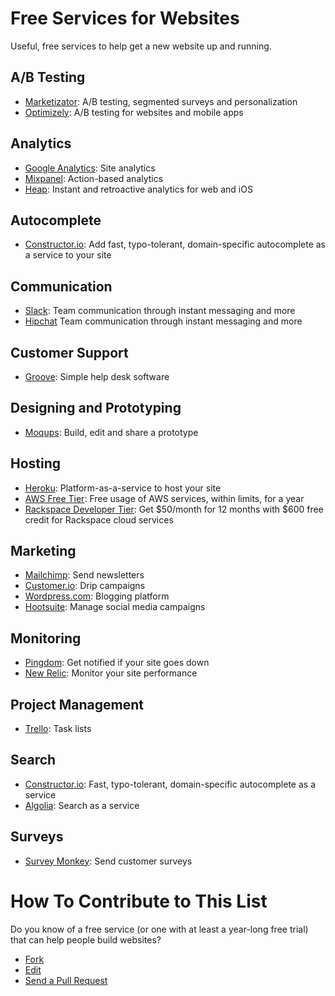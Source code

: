 # Free Services for Websites

Useful, free services to help get a new website up and running.

## A/B Testing

* [Marketizator](https://www.marketizator.com/): A/B testing, segmented surveys and personalization
* [Optimizely](https://www.optimizely.com): A/B testing for websites and mobile apps

## Analytics

* [Google Analytics](https://analytics.google.com): Site analytics
* [Mixpanel](https://mixpanel.com): Action-based analytics
* [Heap](https://heapanalytics.com): Instant and retroactive analytics for web and iOS

## Autocomplete

* [Constructor.io](http://constructor.io/): Add fast, typo-tolerant, domain-specific autocomplete as a service to your site

## Communication

* [Slack](https://slack.com/): Team communication through instant messaging and more
* [Hipchat](https://hipchat.com/) Team communication through instant messaging and more

## Customer Support

* [Groove](https://www.groovehq.com): Simple help desk software

## Designing and Prototyping

* [Moqups](https://moqups.com/): Build, edit and share a prototype

## Hosting

* [Heroku](https://www.heroku.com/): Platform-as-a-service to host your site
* [AWS Free Tier](http://aws.amazon.com/free/): Free usage of AWS services, within limits, for a year
* [Rackspace Developer Tier](https://developer.rackspace.com/): Get $50/month for 12 months with $600 free credit for Rackspace cloud services

## Marketing

* [Mailchimp](http://mailchimp.com/): Send newsletters
* [Customer.io](http://customer.io/): Drip campaigns
* [Wordpress.com](https://wordpress.com/): Blogging platform
* [Hootsuite](https://hootsuite.com): Manage social media campaigns

## Monitoring

* [Pingdom](https://www.pingdom.com/free/): Get notified if your site goes down
* [New Relic](http://newrelic.com/): Monitor your site performance
 
## Project Management

* [Trello](https://trello.com/): Task lists

## Search

* [Constructor.io](http://constructor.io/): Fast, typo-tolerant, domain-specific autocomplete as a service
* [Algolia](https://www.algolia.com/): Search as a service

## Surveys

* [Survey Monkey](https://www.surveymonkey.com): Send customer surveys

# How To Contribute to This List
Do you know of a free service (or one with at least a year-long free trial) that can help people build websites?
- [Fork](https://help.github.com/articles/fork-a-repo)
- [Edit](https://github.com/Constructor-io/free-services-for-websites/edit/master/README.md)
- [Send a Pull Request](https://help.github.com/articles/using-pull-requests)
